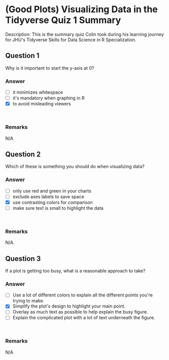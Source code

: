 # (Good Plots) Visualizing Data in the Tidyverse Quiz 1 Summary

Description: This is the summary quiz Colin took during his learning journey for JHU's Tidyverse Skills for Data Science in R Specialization.</br>

Question 1
----------
Why is it important to start the y-axis at 0? </br>

### Answer
- [ ] it minimizes whitespace
- [ ] it's mandatory when graphing in R
- [x] to avoid misleading viewers
</br>

### Remarks
N/A </br>

Question 2
----------
Which of these is something you should do when visualizing data?</br>

### Answer
- [ ] only use red and green in your charts
- [ ] exclude axes labels to save space
- [x] use contrasting colors for comparison
- [ ] make sure text is small to highlight the data
</br>

### Remarks
N/A.</br>

Question 3
----------
If a plot is getting too busy, what is a reasonable approach to take? </br>

### Answer
- [ ] Use a lot of different colors to explain all the different points you're trying to make.
- [x] Simplify the plot's design to highlight your main point.
- [ ] Overlay as much text as possible to help explain the busy figure.
- [ ] Explain the complicated plot with a lot of text underneath the figure.
</br>

### Remarks
N/A </br>

